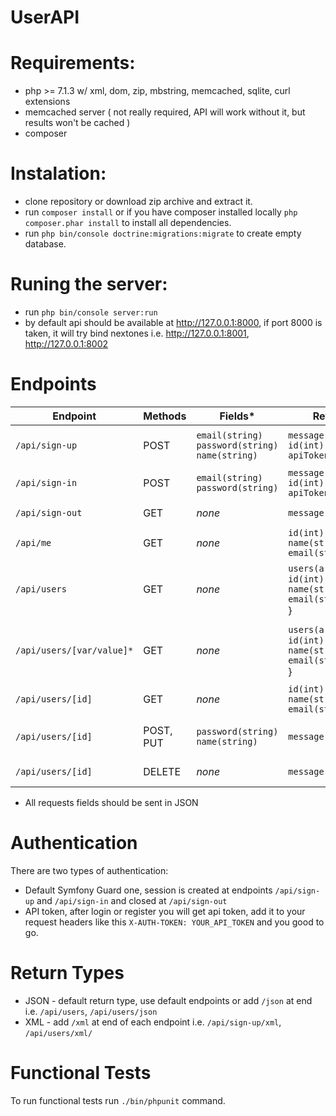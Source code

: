 # UserAPI

# Requirements:
- php >= 7.1.3 w/ xml, dom, zip, mbstring, memcached, sqlite, curl extensions
- memcached server ( not really required, API will work without it, but results won't be cached )
- composer

# Instalation:
- clone repository or download zip archive and extract it.
- run `composer install` or if you have composer installed locally `php composer.phar install` to install all dependencies.
- run `php bin/console doctrine:migrations:migrate` to create empty database.

# Runing the server:
- run `php bin/console server:run`
- by default api should be available at http://127.0.0.1:8000, if port 8000 is taken, it will try bind nextones i.e. http://127.0.0.1:8001, http://127.0.0.1:8002

# Endpoints

| Endpoint | Methods | Fields* | Return | Description |
| --- | --- | --- | --- | --- |
| `/api/sign-up` | POST | `email(string)`<br/> `password(string)`<br/> `name(string)` | `message(string)`<br/> `id(int)`<br/> `apiToken(string)`  | Used to register new user, in return user gets unique API token and own ID | 
| `/api/sign-in` | POST | `email(string)`<br/> `password(string)` | `message(string)`<br/> `id(int)`<br/> `apiToken(string)`  | Used to sign in, in return user gets new unique API token and own ID |
| `/api/sign-out` | GET | *none* | `message(string)`  | Used to sign out, redirects to `/signed-out` |
| `/api/me` | GET | *none* | `id(int)`<br/> `name(string)`<br/> `email(string)`  | Informations about current authenticated user |
| `/api/users` | GET | *none* | `users(array)` {<br/> `id(int)`<br/> `name(string)`<br/> `email(string)`<br/> } | List of all users |
| `/api/users/[var/value]*` | GET | *none* | `users(array)` {<br/> `id(int)`<br/> `name(string)`<br/> `email(string)`<br/> } | Searching users, available query keys: email, name. Order is not important i.e. `/api/users/name/john/`, `/api/users/email/gmail/name/john/` |
| `/api/users/[id]` | GET | *none* | `id(int)`<br/> `name(string)`<br/> `email(string)` | Information about user with provided ID |
| `/api/users/[id]` | POST, PUT | `password(string)`<br/> `name(string)` | `message(string)` | Used to update user password and name, user can only update own data |
| `/api/users/[id]` | DELETE | *none* | `message(string)` | Used to delete users, user can delete all accounts beside own |

* All requests fields should be sent in JSON

# Authentication

There are two types of authentication:
- Default Symfony Guard one, session is created at endpoints `/api/sign-up` and `/api/sign-in` and closed at `/api/sign-out`
- API token, after login or register you will get api token, add it to your request headers like this `X-AUTH-TOKEN: YOUR_API_TOKEN` and you good to go.

# Return Types

- JSON - default return type, use default endpoints or add `/json` at end i.e. `/api/users`, `/api/users/json`
- XML - add `/xml` at end of each endpoint i.e. `/api/sign-up/xml`, `/api/users/xml/`

# Functional Tests

To run functional tests run `./bin/phpunit` command.
